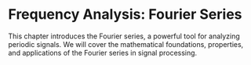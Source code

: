 # Frequency Analysis: Fourier Series

This chapter introduces the Fourier series, a powerful tool for analyzing periodic signals. We will cover the mathematical foundations, properties, and applications of the Fourier series in signal processing.

